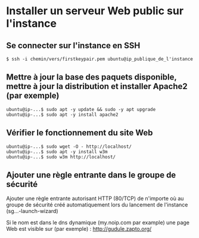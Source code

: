 # Installer un serveur Web public sur l'instance

## Se connecter sur l'instance en SSH
~~~~
$ ssh -i chemin/vers/firstkeypair.pem ubuntu@ip_publique_de_l'instance
~~~~

## Mettre à jour la base des paquets disponible, mettre à jour la distribution et installer Apache2 (par exemple)
~~~~
ubuntu@ip-...$ sudo apt -y update && sudo -y apt upgrade
ubuntu@ip-...$ sudo apt -y install apache2
~~~~

## Vérifier le fonctionnement du site Web
~~~~
ubuntu@ip-...$ sudo wget -O - http://localhost/
ubuntu@ip-...$ sudo apt -y install w3m
ubuntu@ip-...$ sudo w3m http://localhost/
~~~~

## Ajouter une règle entrante dans le groupe de sécurité

Ajouter une règle entrante autorisant HTTP (80/TCP) de n'importe où au groupe
de sécurité créé automatiquement lors du lancement de l'instance (sg...-launch-wizard)

Si le nom est dans le dns dynamique (my.noip.com par example) une page Web
est visible sur (par exemple) : http://gudule.zapto.org/


